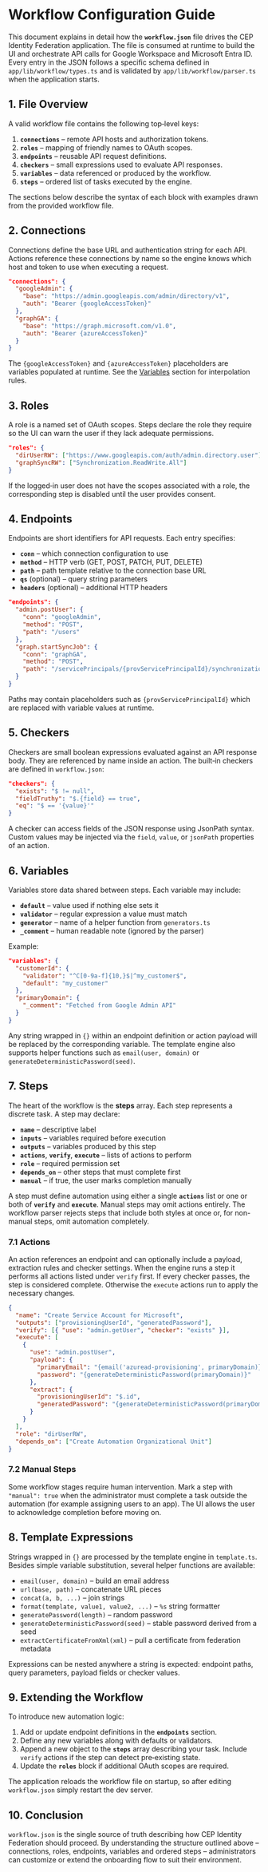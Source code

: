 # Workflow Configuration Guide

This document explains in detail how the **`workflow.json`** file drives the CEP Identity Federation application. The file is consumed at runtime to build the UI and orchestrate API calls for Google Workspace and Microsoft Entra ID. Every entry in the JSON follows a specific schema defined in `app/lib/workflow/types.ts` and is validated by `app/lib/workflow/parser.ts` when the application starts.

## 1. File Overview

A valid workflow file contains the following top‑level keys:

1. **`connections`** – remote API hosts and authorization tokens.
2. **`roles`** – mapping of friendly names to OAuth scopes.
3. **`endpoints`** – reusable API request definitions.
4. **`checkers`** – small expressions used to evaluate API responses.
5. **`variables`** – data referenced or produced by the workflow.
6. **`steps`** – ordered list of tasks executed by the engine.

The sections below describe the syntax of each block with examples drawn from the provided workflow file.

## 2. Connections

Connections define the base URL and authentication string for each API. Actions reference these connections by name so the engine knows which host and token to use when executing a request.

```json
"connections": {
  "googleAdmin": {
    "base": "https://admin.googleapis.com/admin/directory/v1",
    "auth": "Bearer {googleAccessToken}"
  },
  "graphGA": {
    "base": "https://graph.microsoft.com/v1.0",
    "auth": "Bearer {azureAccessToken}"
  }
}
```

The `{googleAccessToken}` and `{azureAccessToken}` placeholders are variables populated at runtime. See the [Variables](#4-variables) section for interpolation rules.

## 3. Roles

A role is a named set of OAuth scopes. Steps declare the role they require so the UI can warn the user if they lack adequate permissions.

```json
"roles": {
  "dirUserRW": ["https://www.googleapis.com/auth/admin.directory.user"],
  "graphSyncRW": ["Synchronization.ReadWrite.All"]
}
```

If the logged‑in user does not have the scopes associated with a role, the corresponding step is disabled until the user provides consent.

## 4. Endpoints

Endpoints are short identifiers for API requests. Each entry specifies:

- **`conn`** – which connection configuration to use
- **`method`** – HTTP verb (GET, POST, PATCH, PUT, DELETE)
- **`path`** – path template relative to the connection base URL
- **`qs`** (optional) – query string parameters
- **`headers`** (optional) – additional HTTP headers

```json
"endpoints": {
  "admin.postUser": {
    "conn": "googleAdmin",
    "method": "POST",
    "path": "/users"
  },
  "graph.startSyncJob": {
    "conn": "graphGA",
    "method": "POST",
    "path": "/servicePrincipals/{provServicePrincipalId}/synchronization/jobs/{jobId}/start"
  }
}
```

Paths may contain placeholders such as `{provServicePrincipalId}` which are replaced with variable values at runtime.

## 5. Checkers

Checkers are small boolean expressions evaluated against an API response body. They are referenced by name inside an action. The built‑in checkers are defined in `workflow.json`:

```json
"checkers": {
  "exists": "$ != null",
  "fieldTruthy": "$.{field} == true",
  "eq": "$ == '{value}'"
}
```

A checker can access fields of the JSON response using JsonPath syntax. Custom values may be injected via the `field`, `value`, or `jsonPath` properties of an action.

## 6. Variables

Variables store data shared between steps. Each variable may include:

- **`default`** – value used if nothing else sets it
- **`validator`** – regular expression a value must match
- **`generator`** – name of a helper function from `generators.ts`
- **`_comment`** – human readable note (ignored by the parser)

Example:

```json
"variables": {
  "customerId": {
    "validator": "^C[0-9a-f]{10,}$|^my_customer$",
    "default": "my_customer"
  },
  "primaryDomain": {
    "_comment": "Fetched from Google Admin API"
  }
}
```

Any string wrapped in `{}` within an endpoint definition or action payload will be replaced by the corresponding variable. The template engine also supports helper functions such as `email(user, domain)` or `generateDeterministicPassword(seed)`.

## 7. Steps

The heart of the workflow is the **steps** array. Each step represents a discrete task. A step may declare:

- **`name`** – descriptive label
- **`inputs`** – variables required before execution
- **`outputs`** – variables produced by this step
- **`actions`**, **`verify`**, **`execute`** – lists of actions to perform
- **`role`** – required permission set
- **`depends_on`** – other steps that must complete first
- **`manual`** – if true, the user marks completion manually

A step must define automation using either a single **`actions`** list or one or
both of **`verify`** and **`execute`**. Manual steps may omit actions entirely.
The workflow parser rejects steps that include both styles at once or, for
non-manual steps, omit automation completely.

### 7.1 Actions

An action references an endpoint and can optionally include a payload, extraction rules and checker settings. When the engine runs a step it performs all actions listed under `verify` first. If every checker passes, the step is considered complete. Otherwise the `execute` actions run to apply the necessary changes.

```json
{
  "name": "Create Service Account for Microsoft",
  "outputs": ["provisioningUserId", "generatedPassword"],
  "verify": [{ "use": "admin.getUser", "checker": "exists" }],
  "execute": [
    {
      "use": "admin.postUser",
      "payload": {
        "primaryEmail": "{email('azuread-provisioning', primaryDomain)}",
        "password": "{generateDeterministicPassword(primaryDomain)}"
      },
      "extract": {
        "provisioningUserId": "$.id",
        "generatedPassword": "{generateDeterministicPassword(primaryDomain)}"
      }
    }
  ],
  "role": "dirUserRW",
  "depends_on": ["Create Automation Organizational Unit"]
}
```

### 7.2 Manual Steps

Some workflow stages require human intervention. Mark a step with `"manual": true` when the administrator must complete a task outside the automation (for example assigning users to an app). The UI allows the user to acknowledge completion before moving on.

## 8. Template Expressions

Strings wrapped in `{}` are processed by the template engine in `template.ts`. Besides simple variable substitution, several helper functions are available:

- `email(user, domain)` – build an email address
- `url(base, path)` – concatenate URL pieces
- `concat(a, b, ...)` – join strings
- `format(template, value1, value2, ...)` – `%s` string formatter
- `generatePassword(length)` – random password
- `generateDeterministicPassword(seed)` – stable password derived from a seed
- `extractCertificateFromXml(xml)` – pull a certificate from federation metadata

Expressions can be nested anywhere a string is expected: endpoint paths, query parameters, payload fields or checker values.

## 9. Extending the Workflow

To introduce new automation logic:

1. Add or update endpoint definitions in the **`endpoints`** section.
2. Define any new variables along with defaults or validators.
3. Append a new object to the **`steps`** array describing your task. Include `verify` actions if the step can detect pre‑existing state.
4. Update the **`roles`** block if additional OAuth scopes are required.

The application reloads the workflow file on startup, so after editing `workflow.json` simply restart the dev server.

## 10. Conclusion

`workflow.json` is the single source of truth describing how CEP Identity Federation should proceed. By understanding the structure outlined above – connections, roles, endpoints, variables and ordered steps – administrators can customize or extend the onboarding flow to suit their environment.
